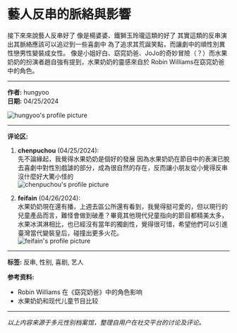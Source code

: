 # 藝人反串的脈絡與影響

接下來來說藝人反串好了 像是楊婆婆、鐵獅玉玲瓏這類的好了 其實這類的反串演出其脈絡應該可以追逤到一些喜劇中 為了追求其荒誕笑點，而讓劇中的順性別異性戀男性變裝成女性。 像是小姐好白、窈窕奶爸、JoJo的奇妙冒險（？）而水果奶奶的扮演者趙自強有提到，水果奶奶的靈感來自於 Robin Williams在窈窕奶爸中的角色。

---

**作者:** hungyoo  
**日期:** 04/25/2024  

![hungyoo's profile picture](https://scontent-sjc3-1.cdninstagram.com/v/t51.2885-19/358041497_252098450887361_1249719420860719200_n.jpg?stp=dst-jpg_s150x150_tt6&_nc_ht=scontent-sjc3-1.cdninstagram.com&_nc_cat=105&_nc_oc=Q6cZ2AF3uymV4RD--DLAYU8mzfTZHUW63rdQ8yQS74gfALk7zXWiVhN9q5hV2TG2WQ3dMQY&_nc_ohc=-Pd0XwgNVggQ7kNvgHMlEZh&_nc_gid=98efe79d7d2141e0918d446ce8d38c82&edm=APs17CUBAAAA&ccb=7-5&oh=00_AYBdh9fPr4qC4dr5WdkgiL3CP5mh8AbGsaZfrPtTjhVOfA&oe=67C737B4&_nc_sid=10d13b)

---

**评论区:**

1. **chenpuchou** (04/25/2024):  
先不論緣起，我覺得水果奶奶是個好的發展 因為水果奶奶在節目中的表演已脫去喜劇中對性別戲謔的部分，成為很自然的存在，反而讓小朋友從小覺得反串沒什麼好大驚小怪的  
   ![chenpuchou's profile picture](https://scontent-sjc3-1.cdninstagram.com/v/t51.2885-19/473719272_879876990890282_780327876265775466_n.jpg?stp=dst-jpg_s150x150_tt6&_nc_ht=scontent-sjc3-1.cdninstagram.com&_nc_cat=102&_nc_oc=Q6cZ2AF3uymV4RD--DLAYU8mzfTZHUW63rdQ8yQS74gfALk7zXWiVhN9q5hV2TG2WQ3dMQY&_nc_ohc=mJONvPST6noQ7kNvgEDopFK&_nc_gid=98efe79d7d2141e0918d446ce8d38c82&edm=APs17CUBAAAA&ccb=7-5&oh=00_AYCPmjAUC2vpYqbshEuHf9n_OQG15clMT0M_MrA9gycIow&oe=67C73257&_nc_sid=10d13b)

2. **feifain** (04/26/2024):  
水果奶奶現在還有播，上週去區公所還有看到，我覺得挺可愛的，但以現行的兒童產品而言，難怪會做到破產？畢竟其他現代兒童指向的節目都精美太多，水果冰淇淋相比，也已經沒有當年的獨創性，覺得很可惜，希望他們可以引進臺灣當代變裝皇后，碰撞出更多火花。  
   ![feifain's profile picture](https://scontent-sjc3-1.cdninstagram.com/v/t51.2885-19/476817986_1048370967013627_3494242091195707137_n.jpg?stp=dst-jpg_s150x150_tt6&_nc_ht=scontent-sjc3-1.cdninstagram.com&_nc_cat=107&_nc_oc=Q6cZ2AF3uymV4RD--DLAYU8mzfTZHUW63rdQ8yQS74gfALk7zXWiVhN9q5hV2TG2WQ3dMQY&_nc_ohc=NvnQbvhkiGwQ7kNvgEHGxfX&_nc_gid=98efe79d7d2141e0918d446ce8d38c82&edm=APs17CUBAAAA&ccb=7-5&oh=00_AYAfAZS9YOGKZpEo8aPWV9Nt2W-7AvgYhdlPNtGVHWcNQA&oe=67C75BAD&_nc_sid=10d13b)

---

**标签:** 反串, 性别, 喜剧, 艺人  

**参考资料:**  
- Robin Williams 在《窈窕奶爸》中的角色影响  
- 水果奶奶和现代儿童节目比较   

---

*以上内容来源于多元性别档案馆，整理自用户在社交平台的讨论及评论。*
